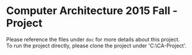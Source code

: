 # Computer Architecture 2015 Fall - Project
Please reference the files under `doc` for more details about this project.  
To run the project directly, please clone the project under 'C:\CA-Project'.
